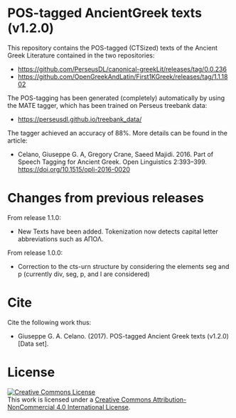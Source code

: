 # POS-tagged AncientGreek texts (v1.2.0)

This repository contains the POS-tagged (CTSized) texts of the Ancient Greek Literature contained in the two repositories:

* https://github.com/PerseusDL/canonical-greekLit/releases/tag/0.0.236
* https://github.com/OpenGreekAndLatin/First1KGreek/releases/tag/1.1.1802

The POS-tagging has been generated (completely) automatically by using the MATE tagger, which has been trained on Perseus treebank data:

* https://perseusdl.github.io/treebank_data/

The tagger achieved an accuracy of 88%. More details can be found in the article:

* Celano, Giuseppe G. A, Gregory Crane, Saeed Majidi. 2016. Part of Speech Tagging for Ancient Greek. Open Linguistics 2:393–399. https://doi.org/10.1515/opli-2016-0020

# Changes from previous releases
From release 1.1.0:
* New Texts have been added. Tokenization now detects capital letter abbreviations such as ΑΠΟΛ.

From release 1.0.0:
* Correction to the cts-urn structure by considering the elements seg and p (currently div, seg, p, and l are considered)

# Cite
Cite the following work thus:

* Giuseppe G. A. Celano. (2017). POS-tagged Ancient Greek texts (v1.2.0) [Data set]. 

# License
<a rel="license" href="http://creativecommons.org/licenses/by-nc/4.0/"><img alt="Creative Commons License" style="border-width:0" src="https://i.creativecommons.org/l/by-nc/4.0/88x31.png" /></a><br />This work is licensed under a <a rel="license" href="http://creativecommons.org/licenses/by-nc/4.0/">Creative Commons Attribution-NonCommercial 4.0 International License</a>.
